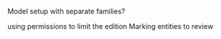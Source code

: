 Model setup with separate families?

using permissions to limit the edition
Marking entities to review
